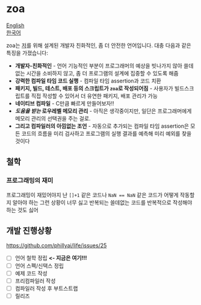 # zoa

[English](/README.md)<br>
[한국어](/README.ko.md)

zoa는 [저](https://github.com/phillyai)를 위해 설계된 개발자 친화적인, 좀 더 안전한 언어입니다. 대충 다음과 같은 특징을 가졌습니다:

 - **개발자-친화적인** - 언어 기능적인 부분이 프로그래머의 예상을 빗나가지 않아 쓸데없는 시간을 소비하지 않고, 좀 더 프로그램의 설계에 집중할 수 있도록 해줌
 - **강력한 컴파일 타임 코드 실행** - 컴파일 타임 assertion과 코드 치환
 - **패키지, 빌드, 테스트, 배포 등의 스크립트가 `zoa`로 작성되어짐** - 사용자가 빌드스크립트를 직접 작성할 수 있어서 더 유연한 패키지, 배포 관리가 가능
 - **네이티브 컴파일** - C만큼 빠르게 만들어보자!!
 - ***도움을 받는* 로우레벨 메모리 관리** - 아직은 생각중이지만, 일단은 프로그래머에게 메모리 관리의 선택권을 주는 걸로.
 - **그리고 컴파일러의 아낌없는 조언** - 자동으로 추가되는 컴파일 타임 assertion은 모든 코드의 흐름을 미리 검사하고 프로그램의 실행 결과를 예측해 미리 예외를 찾을 것이다

## 철학

### 프로그래밍의 재미

프로그래밍이 재밌어야지 난 `[]+1` 같은 코드나 `NaN == NaN` 같은 코드가 어떻게 작동할지 알아야 하는 그런 상황이 너무 싫고 반복되는 쓸데없는 코드를 반복적으로 작성해야 하는 것도 싫어

## 개발 진행상황

https://github.com/phillyai/life/issues/25

 - [ ] 언어 철학 정립 **<- 지금은 여기!!!**
 - [ ] 언어 스펙/신택스 정립
 - [ ] 예제 코드 작성
 - [ ] 프리컴파일러 작성
 - [ ] 컴파일러 작성 후 부트스트랩
 - [ ] 릴리즈
